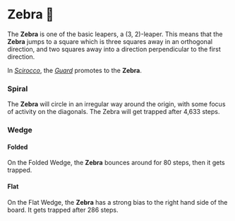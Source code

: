 # Zebra &#x1F993;

The **Zebra** is one of the basic leapers, a (3, 2)-leaper. This means
that the **Zebra** jumps to a square which is three squares away in
an orthogonal direction, and two squares away into a direction
perpendicular to the first direction.

In [*Scirocco*](#chess-v:rules/scirocco), the [*Guard*](guard.html)
promotes to the **Zebra**.

### Spiral

The **Zebra** will circle in an irregular way around the origin, with
some focus of activity on the diagonals.
The Zebra will get trapped after 4,633 steps.

### Wedge

#### Folded

On the Folded Wedge, the **Zebra** bounces around for 80 steps, then
it gets trapped.

#### Flat

On the Flat Wedge, the **Zebra** has a strong bias to the right hand
side of the board. It gets trapped after 286 steps.
